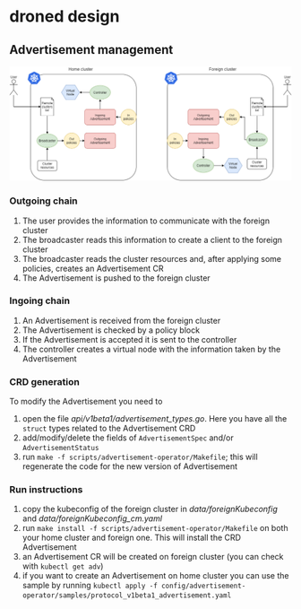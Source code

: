 # droned design

## Advertisement management
![architecture](../images/droned/Architecture.png)

### Outgoing chain
1. The user provides the information to communicate with the foreign cluster
2. The broadcaster reads this information to create a client to the foreign cluster
3. The broadcaster reads the cluster resources and, after applying some policies, creates an Advertisement CR
4. The Advertisement is pushed to the foreign cluster

### Ingoing chain
1. An Advertisement is received from the foreign cluster
2. The Advertisement is checked by a policy block
3. If the Advertisement is accepted it is sent to the controller
4. The controller creates a virtual node with the information taken by the Advertisement

### CRD generation
To modify the Advertisement you need to
1. open the file _api/v1beta1/advertisement_types.go_. Here you have all the `struct` types related to the Advertisement CRD
2. add/modify/delete the fields of `AdvertisementSpec` and/or `AdvertisementStatus`
3. run `make -f scripts/advertisement-operator/Makefile`; this will regenerate the code for the new version of Advertisement

### Run instructions
1. copy the kubeconfig of the foreign cluster in _data/foreignKubeconfig_ and _data/foreignKubeconfig_cm.yaml_
2. run `make install -f scripts/advertisement-operator/Makefile` on both your home cluster and foreign one. This will install the CRD Advertisement
3. an Advertisement CR will be created on foreign cluster (you can check with `kubectl get adv`)
4. if you want to create an Advertisement on home cluster you can use the sample by running `kubectl apply -f config/advertisement-operator/samples/protocol_v1beta1_advertisement.yaml`
